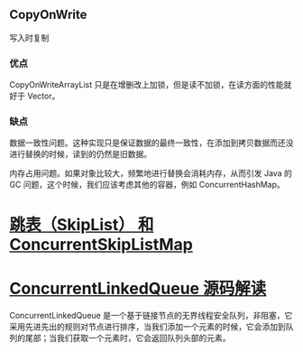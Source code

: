 ## CopyOnWrite



写入时复制



### 优点

CopyOnWriteArrayList 只是在增删改上加锁，但是读不加锁，在读方面的性能就好于 Vector。



### 缺点

数据一致性问题。这种实现只是保证数据的最终一致性，在添加到拷贝数据而还没进行替换的时候，读到的仍然是旧数据。

内存占用问题。如果对象比较大，频繁地进行替换会消耗内存，从而引发 Java 的 GC 问题，这个时候，我们应该考虑其他的容器，例如 ConcurrentHashMap。





# [跳表（SkipList） 和 ConcurrentSkipListMap](https://www.cnblogs.com/jmcui/p/12510061.html)



# [ConcurrentLinkedQueue 源码解读](https://www.cnblogs.com/jmcui/p/11433016.html)

ConcurrentLinkedQueue 是一个基于链接节点的无界线程安全队列，非阻塞，它采用先进先出的规则对节点进行排序，当我们添加一个元素的时候，它会添加到队列的尾部；当我们获取一个元素时，它会返回队列头部的元素。